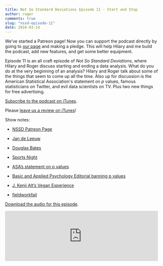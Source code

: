 ```yaml
---
title: Not So Standard Deviations Episode 11 - Start and Stop
author: roger
comments: true
slug: "nssd-episode-11"
date: 2016-03-14
---
```


We’ve started a Patreon page! Now you can support the podcast directly by going to [our page](http://patreon.com/NSSDeviations) and making a pledge. This will help Hilary and me build the podcast, add new features, and get some better equipment.

Episode 11 is an all craft episode of *Not So Standard Deviations*, where Hilary and Roger discuss starting and ending a data analysis. What do you do at the very beginning of an analysis? Hilary and Roger talk about some of the things that seem to come up all the time. Also up for discussion is the American Statistical Association's statement on *p* values, famous statisticians on Twitter, and evil data scientists on TV. Plus two new things for free advertising.

[Subscribe to the podcast on iTunes](https://itunes.apple.com/us/podcast/not-so-standard-deviations/id1040614570).

Please [leave us a review on iTunes](https://itunes.apple.com/us/podcast/not-so-standard-deviations/id1040614570)!

Show notes:

* [NSSD Patreon Page](http://patreon.com/NSSDeviations)

* [Jan de Leeuw](https://twitter.com/deleeuw_jan)

* [Douglas Bates](https://twitter.com/BatesDmbates)

* [Sports Night](https://en.wikipedia.org/wiki/Sports_Night)

* [ASA’s statement on p values](http://goo.gl/JFz7ic)

* [Basic and Applied Psychology Editorial banning p values](http://goo.gl/O8kL60)

* [J. Kenji Alt’s Vegan Experience](http://www.seriouseats.com/vegan-experience)

* [fieldworkfail](http://fieldworkfail.com/)


[Download the audio for this episode](https://soundcloud.com/nssd-podcast/episode-11-start-and-stop).


<iframe width="100%" height="166" scrolling="no" frameborder="no" src="https://w.soundcloud.com/player/?url=https%3A//api.soundcloud.com/tracks/251825714&amp;color=ff5500&amp;auto_play=false&amp;hide_related=false&amp;show_comments=true&amp;show_user=true&amp;show_reposts=false"></iframe>

